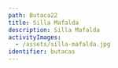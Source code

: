 ```yaml
---
path: Butaca22
title: Silla Mafalda
description: Silla Mafalda
activityImages:
  - /assets/silla-mafalda.jpg
identifier: butacas
---
```



